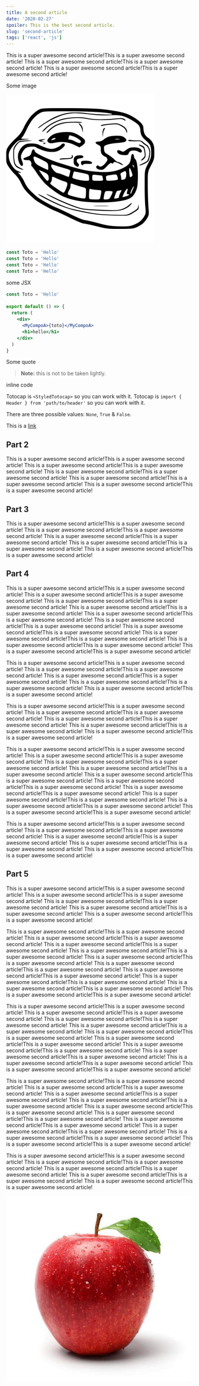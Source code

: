```yaml
---
title: A second article
date: '2020-02-27'
spoiler: This is the best second article.
slug: 'second-article'
tags: ['react', 'js']
---
```


This is a super awesome second article!This is a super awesome second article!
This is a super awesome second article!This is a super awesome second article!
This is a super awesome second article!This is a super awesome second article!

Some image

![troll](./troll.png)

```js
const Toto = 'Hello'
const Toto = 'Hello'
const Toto = 'Hello'
const Toto = 'Hello'
```

some JSX

```jsx
const Toto = 'Hello'

export default () => {
  return (
    <div>
      <MyCompoA>{toto}</MyCompoA>
      <h1>hello</h1>
    </div>
  )
}
```

Some quote

> **Note:** this is not to be taken lightly.

inline code

Totocap is `<StyledTotocap>` so you can work with it. Totocap is `import { Header } from 'path/to/header'` so you can work with it.

There are three possible values: `None`, `True` & `False`.

This is a [link](https://google.com)

## Part 2

This is a super awesome second article!This is a super awesome second article!
This is a super awesome second article!This is a super awesome second article!
This is a super awesome second article!This is a super awesome second article!
This is a super awesome second article!This is a super awesome second article!
This is a super awesome second article!This is a super awesome second article!

## Part 3

This is a super awesome second article!This is a super awesome second article!
This is a super awesome second article!This is a super awesome second article!
This is a super awesome second article!This is a super awesome second article!
This is a super awesome second article!This is a super awesome second article!
This is a super awesome second article!This is a super awesome second article!

## Part 4

This is a super awesome second article!This is a super awesome second article!
This is a super awesome second article!This is a super awesome second article!
This is a super awesome second article!This is a super awesome second article!
This is a super awesome second article!This is a super awesome second article!
This is a super awesome second article!This is a super awesome second article!
This is a super awesome second article!This is a super awesome second article!
This is a super awesome second article!This is a super awesome second article!
This is a super awesome second article!This is a super awesome second article!
This is a super awesome second article!This is a super awesome second article!
This is a super awesome second article!This is a super awesome second article!

This is a super awesome second article!This is a super awesome second article!
This is a super awesome second article!This is a super awesome second article!
This is a super awesome second article!This is a super awesome second article!
This is a super awesome second article!This is a super awesome second article!
This is a super awesome second article!This is a super awesome second article!

This is a super awesome second article!This is a super awesome second article!
This is a super awesome second article!This is a super awesome second article!
This is a super awesome second article!This is a super awesome second article!
This is a super awesome second article!This is a super awesome second article!
This is a super awesome second article!This is a super awesome second article!

This is a super awesome second article!This is a super awesome second article!
This is a super awesome second article!This is a super awesome second article!
This is a super awesome second article!This is a super awesome second article!
This is a super awesome second article!This is a super awesome second article!
This is a super awesome second article!This is a super awesome second article!
This is a super awesome second article!This is a super awesome second article!
This is a super awesome second article!This is a super awesome second article!
This is a super awesome second article!This is a super awesome second article!
This is a super awesome second article!This is a super awesome second article!
This is a super awesome second article!This is a super awesome second article!

This is a super awesome second article!This is a super awesome second article!
This is a super awesome second article!This is a super awesome second article!
This is a super awesome second article!This is a super awesome second article!
This is a super awesome second article!This is a super awesome second article!
This is a super awesome second article!This is a super awesome second article!

## Part 5

This is a super awesome second article!This is a super awesome second article!
This is a super awesome second article!This is a super awesome second article!
This is a super awesome second article!This is a super awesome second article!
This is a super awesome second article!This is a super awesome second article!
This is a super awesome second article!This is a super awesome second article!

This is a super awesome second article!This is a super awesome second article!
This is a super awesome second article!This is a super awesome second article!
This is a super awesome second article!This is a super awesome second article!
This is a super awesome second article!This is a super awesome second article!
This is a super awesome second article!This is a super awesome second article!
This is a super awesome second article!This is a super awesome second article!
This is a super awesome second article!This is a super awesome second article!
This is a super awesome second article!This is a super awesome second article!
This is a super awesome second article!This is a super awesome second article!
This is a super awesome second article!This is a super awesome second article!

This is a super awesome second article!This is a super awesome second article!
This is a super awesome second article!This is a super awesome second article!
This is a super awesome second article!This is a super awesome second article!
This is a super awesome second article!This is a super awesome second article!
This is a super awesome second article!This is a super awesome second article!
This is a super awesome second article!This is a super awesome second article!
This is a super awesome second article!This is a super awesome second article!
This is a super awesome second article!This is a super awesome second article!
This is a super awesome second article!This is a super awesome second article!
This is a super awesome second article!This is a super awesome second article!

This is a super awesome second article!This is a super awesome second article!
This is a super awesome second article!This is a super awesome second article!
This is a super awesome second article!This is a super awesome second article!
This is a super awesome second article!This is a super awesome second article!
This is a super awesome second article!This is a super awesome second article!
This is a super awesome second article!This is a super awesome second article!
This is a super awesome second article!This is a super awesome second article!
This is a super awesome second article!This is a super awesome second article!
This is a super awesome second article!This is a super awesome second article!
This is a super awesome second article!This is a super awesome second article!

This is a super awesome second article!This is a super awesome second article!
This is a super awesome second article!This is a super awesome second article!
This is a super awesome second article!This is a super awesome second article!
This is a super awesome second article!This is a super awesome second article!
This is a super awesome second article!This is a super awesome second article!

![apple](./apple.jpg)
